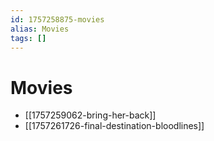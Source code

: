 ```yaml
---
id: 1757258875-movies
alias: Movies
tags: []
---
```

# Movies
- [[1757259062-bring-her-back]]
- [[1757261726-final-destination-bloodlines]]
